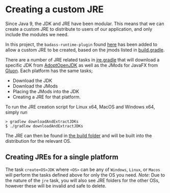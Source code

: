 # Creating a custom JRE

Since Java 9, the JDK and JRE have been modular. This means that we can create a custom JRE to distribute to users
of our application, and only include the modules we need. 

In this project, the `badass-runtime-plugin` found [here](https://badass-runtime-plugin.beryx.org/releases/latest) has 
been added to allow a custom JRE to be created, based on the jmods listed in [build.gradle](build.gradle). 

There are a number of JRE related tasks in [jre.gradle](../gradle/jre.gradle) that will download a specific JDK from
[AdoptOpenJDK](https://adoptopenjdk.net/) as well as the JMods for JavaFX from [Gluon](https://gluonhq.com/). Each
platform has the same tasks; 
* Download the JDK
* Download the JMods
* Placing the JMods into the JDK
* Creating a JRE for that platform.

To run the JRE creation script for Linux x64, MacOS and Windows x64, simply run
```
> gradlew downloadAndExtractJDKs
$ ./gradlew downloadAndExtractJDKs
```

The JRE can then be found in [the build folder](../build/jre) and will be built into the distribution for the relevant OS.

## Creating JREs for a single platform

The task `create<OS>JDK` where `<OS>` can be any of `Windows`, `Linux`, or `Macos` will perform the tasks defined above
for only the OS you need. 
_Note_: Due to the nature of the `jre` task, you will also see JRE folders for the other OSs, however these will be 
invalid and safe to delete.

